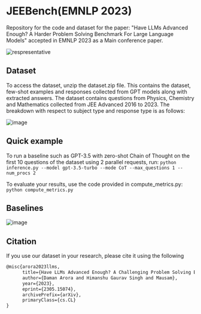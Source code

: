 # JEEBench(EMNLP 2023)
Repository for the code and dataset for the paper: "Have LLMs Advanced Enough? A Harder Problem Solving Benchmark For Large Language Models" accepted in EMNLP 2023 as a Main conference paper. 

![respresentative](https://github.com/dair-iitd/jeebench/assets/45387992/d0d14064-bce9-4b58-ac3f-87fef18fcff3)

## Dataset 

To access the dataset, unzip the dataset.zip file. This contains the dataset, few-shot examples and responses collected from GPT models along with extracted answers. 
The dataset contains questions from Physics, Chemistry and Mathematics collected from JEE Advanced 2016 to 2023. The breakdown with respect to subject type and response type is as follows:

![image](https://github.com/dair-iitd/jeebench/assets/45387992/592af8bc-6a5f-457e-a8d8-806046e0463a)


## Quick example

To run a baseline such as GPT-3.5 with zero-shot Chain of Thought on the first 10 questions of the dataset using 2 parallel requests, run:
`python inference.py --model gpt-3.5-turbo --mode CoT --max_questions 1 --num_procs 2`

To evaluate your results, use the code provided in compute_metrics.py:
`python compute_metrics.py`

## Baselines
![image](https://github.com/dair-iitd/jeebench/assets/45387992/3d79ba50-d4a3-4ba5-9a84-32b74ae5a887)


## Citation

If you use our dataset in your research, please cite it using the following
```latex
@misc{arora2023llms,
      title={Have LLMs Advanced Enough? A Challenging Problem Solving Benchmark For Large Language Models}, 
      author={Daman Arora and Himanshu Gaurav Singh and Mausam},
      year={2023},
      eprint={2305.15074},
      archivePrefix={arXiv},
      primaryClass={cs.CL}
}
```


